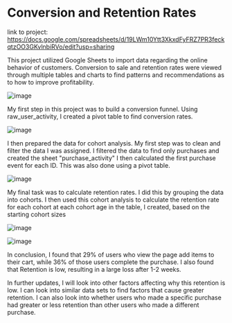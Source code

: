 # Conversion and Retention Rates

link to project: https://docs.google.com/spreadsheets/d/19LWm10Ytt3XkxdFyFRZ7PR3feckqtzOO3GKvlnbiRVo/edit?usp=sharing

This project utilized Google Sheets to import data regarding the online behavior of customers. Conversion to sale and retention rates were viewed
through multiple tables and charts to find patterns and recommendations as to how to improve profitability.


![image](https://github.com/alouis752/Data-projects-Tripleten-/assets/75276869/a8e67158-8716-4db2-aaf9-760261e176fc)


My first step in this project was to build a conversion funnel. Using raw_user_activity, I created a pivot table to find conversion rates. 


![image](https://github.com/alouis752/Data-projects-Tripleten-/assets/75276869/daa9522f-596c-4f68-94f1-cec0bf74dfd8)


I then prepared the data for cohort analysis. My first step was to clean and filter the data I was assigned. I filtered the data to find only purchases and created the sheet "purchase_activity"
I then calculated the first purchase event for each ID. This was also done using a pivot table. 


![image](https://github.com/alouis752/Data-projects-Tripleten-/assets/75276869/30543235-0740-45ec-ac86-648c4829b7de)


My final task was to calculate retention rates. I did this by grouping the data into cohorts. I then used this cohort analysis to calculate the retention rate for each cohort at each cohort age
in the table, I created, based on the starting cohort sizes 


![image](https://github.com/alouis752/Data-projects-Tripleten-/assets/75276869/73d4aeac-65de-41d0-9c36-b887da096d56)


![image](https://github.com/alouis752/Data-projects-Tripleten-/assets/75276869/dc85e6ae-4799-4e78-bbda-95f491a19761)


In conclusion, I found that 29% of users who view the page add items to their cart, while 36% of those users complete the purchase. I also found that Retention is low,
resulting in a large loss after 1-2 weeks.


In further updates, I will look into other factors affecting why this retention is low. I can look into similar data sets to find factors that cause greater retention. I can also look into whether users who made a specific purchase had greater or less retention than other users who made a different purchase. 


